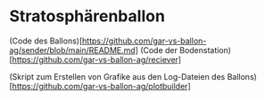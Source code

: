 # Stratosphärenballon
(Code des Ballons)[https://github.com/gar-vs-ballon-ag/sender/blob/main/README.md]
(Code der Bodenstation)[https://github.com/gar-vs-ballon-ag/reciever]

(Skript zum Erstellen von Grafike aus den Log-Dateien des Ballons)[https://github.com/gar-vs-ballon-ag/plotbuilder]
